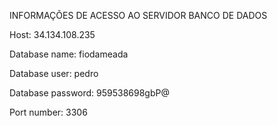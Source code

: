 INFORMAÇÕES DE ACESSO AO SERVIDOR BANCO DE DADOS

Host: 34.134.108.235

Database name: fiodameada

Database user: pedro

Database password: 959538698gbP@

Port number: 3306


